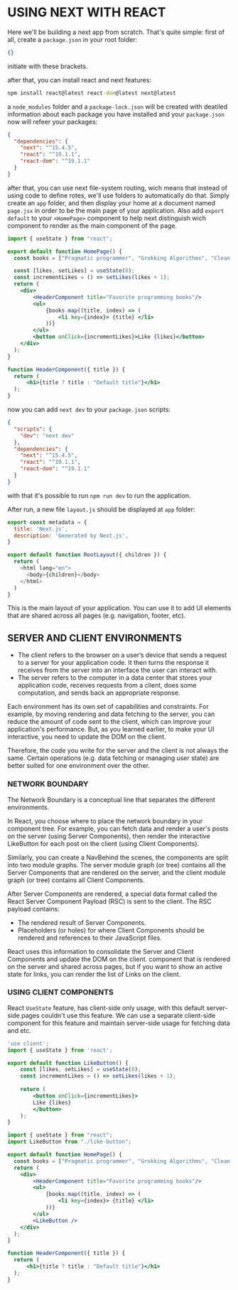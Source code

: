 # USING NEXT WITH REACT

Here we'll be building a next app from scratch. That's quite simple:
first of all, create a `package.json` in your root folder:
```json
{}
```
initiate with these brackets.

after that, you can install react and next features:
```cmd
npm install react@latest react-dom@latest next@latest
```
a `node_modules` folder and a `package-lock.json` will be created with deatiled information about each package you have installed and your `package.json` now will refeer your packages:
```json
{
  "dependencies": {
    "next": "^15.4.5",
    "react": "^19.1.1",
    "react-dom": "^19.1.1"
  }
}
```

after that, you can use next file-system routing, wich means that instead of using code to define rotes, we'll use folders to automatically do that. Simply create an `app` folder, and then display your home at a document named `page.jsx` in order to be the main page of your application.
Also add `export default` to your `<HomePage>` component to help next distinguish wich component to render as the main component of the page.

```jsx
import { useState } from "react";

export default function HomePage() {
  const books = ["Pragmatic programmer", "Grokking Algorithms", "Clean Code"];

  const [likes, setLikes] = useState(0);
  const incrementLikes = () => setLikes(likes + 1);
  return (
    <div>
        <HeaderComponent title="Favorite programming books"/>
        <ul>
            {books.map((title, index) => ( 
                <li key={index}> {title} </li>
            ))}
        </ul>
        <button onClick={incrementLikes}>Like {likes}</button>
    </div>
  );
}

function HeaderComponent({ title }) {
  return (
      <h1>{title ? title : "Default title"}</h1>
  );
}
```
now you can add `next dev` to your `package.json` scripts:
```json
{
  "scripts": {
    "dev": "next dev"
  },
  "dependencies": {
    "next": "^15.4.5",
    "react": "^19.1.1",
    "react-dom": "^19.1.1"
  }
}
```
with that it's possible to run `npm run dev` to run the application.

After run, a new file `layout.js` should be displayed at `app` folder:
```js
export const metadata = {
  title: 'Next.js',
  description: 'Generated by Next.js',
}

export default function RootLayout({ children }) {
  return (
    <html lang="en">
      <body>{children}</body>
    </html>
  )
}
```
This is the main layout of your application. You can use it to add UI elements that are shared across all pages (e.g. navigation, footer, etc).

## SERVER AND CLIENT ENVIRONMENTS

- The client refers to the browser on a user’s device that sends a request to a server for your application code. It then turns the response it receives from the server into an interface the user can interact with.
- The server refers to the computer in a data center that stores your application code, receives requests from a client, does some computation, and sends back an appropriate response.

Each environment has its own set of capabilities and constraints. For example, by moving rendering and data fetching to the server, you can reduce the amount of code sent to the client, which can improve your application's performance. But, as you learned earlier, to make your UI interactive, you need to update the DOM on the client.

Therefore, the code you write for the server and the client is not always the same. Certain operations (e.g. data fetching or managing user state) are better suited for one environment over the other.

### NETWORK BOUNDARY 
The Network Boundary is a conceptual line that separates the different environments.

In React, you choose where to place the network boundary in your component tree. For example, you can fetch data and render a user's posts on the server (using Server Components), then render the interactive LikeButton for each post on the client (using Client Components).

Similarly, you can create a NavBehind the scenes, the components are split into two module graphs. The server module graph (or tree) contains all the Server Components that are rendered on the server, and the client module graph (or tree) contains all Client Components.

After Server Components are rendered, a special data format called the React Server Component Payload (RSC) is sent to the client. The RSC payload contains:

- The rendered result of Server Components.
- Placeholders (or holes) for where Client Components should be rendered and references to their JavaScript files.

React uses this information to consolidate the Server and Client Components and update the DOM on the client. component that is rendered on the server and shared across pages, but if you want to show an active state for links, you can render the list of Links on the client.

### USING CLIENT COMPONENTS

React `UseState` feature, has client-side only usage, with this default server-side pages couldn't use this feature. We can use a separate client-side component for this feature and maintain server-side usage for fetching data and etc.

```jsx
'use client';
import { useState } from 'react';

export default function LikeButton() {
    const [likes, setLikes] = useState(0);
    const incrementLikes = () => setLikes(likes + 1);
    
    return (
        <button onClick={incrementLikes}>
        Like {likes}
        </button>
    );
}
```
```jsx
import { useState } from "react";
import LikeButton from "./like-button";

export default function HomePage() {
  const books = ["Pragmatic programmer", "Grokking Algorithms", "Clean Code"];
  return (
    <div>
        <HeaderComponent title="Favorite programming books"/>
        <ul>
            {books.map((title, index) => ( 
                <li key={index}> {title} </li>
            ))}
        </ul>
        <LikeButton />
    </div>
  );
}

function HeaderComponent({ title }) {
  return (
      <h1>{title ? title : "Default title"}</h1>
  );
}
```